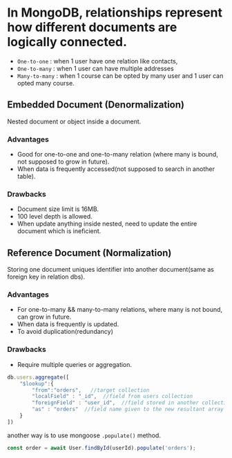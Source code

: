 # In MongoDB, relationships represent how different documents are logically connected.
- `One-to-one` : when 1 user have one relation like contacts, 
- `One-to-many` : when 1 user can have multiple addresses
- `Many-to-many` : when 1 course can be opted by many user and 1 user can opted many course.
## Embedded Document (Denormalization)
Nested document or object inside a document.
### Advantages
- Good for one-to-one and one-to-many relation (where many is bound, not supposed to grow in future).
- When data is frequently accessed(not supposed to search in another table).

### Drawbacks
- Document size limit is 16MB.
- 100 level depth is allowed.
- When update anything inside nested, need to update the entire document which is ineficient.

## Reference Document (Normalization)
Storing one document uniques identifier into another document(same as foreign key in relation dbs).
### Advantages
- For one-to-many && many-to-many relations, where many is not bound, can grow in future.
- When data is frequently is updated.
- To avoid duplication(redundancy)
### Drawbacks
- Require multiple queries or aggregation.

```js
db.users.aggregate([
    "$lookup":{
        "from":"orders",   //target collection
        "localField" : "_id",  //field from users collection
        "foreignField" : "user_id",  //field stored in another collection
        "as" : "orders"  //field name given to the new resultant array
    }
])
```
another way is to use mongoose `.populate()` method.
```js
const order = await User.findById(userId).populate('orders');
```